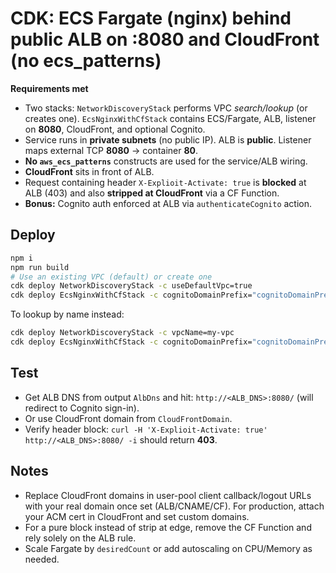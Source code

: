 # CDK: ECS Fargate (nginx) behind public ALB on :8080 and CloudFront (no ecs_patterns)


**Requirements met**
- Two stacks: `NetworkDiscoveryStack` performs VPC *search/lookup* (or creates one). `EcsNginxWithCfStack` contains ECS/Fargate, ALB, listener on **8080**, CloudFront, and optional Cognito.
- Service runs in **private subnets** (no public IP). ALB is **public**. Listener maps external TCP **8080** → container **80**.
- **No `aws_ecs_patterns`** constructs are used for the service/ALB wiring.
- **CloudFront** sits in front of ALB.
- Request containing header `X-Explioit-Activate: true` is **blocked** at ALB (403) and also **stripped at CloudFront** via a CF Function.
- **Bonus:** Cognito auth enforced at ALB via `authenticateCognito` action.


## Deploy
```bash
npm i
npm run build
# Use an existing VPC (default) or create one
cdk deploy NetworkDiscoveryStack -c useDefaultVpc=true
cdk deploy EcsNginxWithCfStack -c cognitoDomainPrefix="cognitoDomainPrefix"
```


To lookup by name instead:
```bash
cdk deploy NetworkDiscoveryStack -c vpcName=my-vpc
cdk deploy EcsNginxWithCfStack -c cognitoDomainPrefix="cognitoDomainPrefix"
```


## Test
- Get ALB DNS from output `AlbDns` and hit: `http://<ALB_DNS>:8080/` (will redirect to Cognito sign-in).
- Or use CloudFront domain from `CloudFrontDomain`.
- Verify header block: `curl -H 'X-Explioit-Activate: true' http://<ALB_DNS>:8080/ -i` should return **403**.


## Notes
- Replace CloudFront domains in user-pool client callback/logout URLs with your real domain once set (ALB/CNAME/CF). For production, attach your ACM cert in CloudFront and set custom domains.
- For a pure block instead of strip at edge, remove the CF Function and rely solely on the ALB rule.
- Scale Fargate by `desiredCount` or add autoscaling on CPU/Memory as needed.
